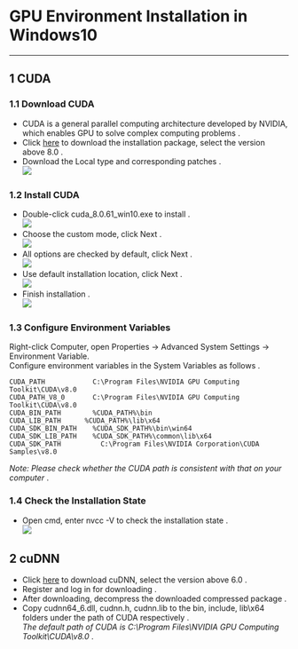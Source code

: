 # GPU Environment Installation in Windows10
------------
## 1 CUDA
### 1.1 Download CUDA
* CUDA is a general parallel computing architecture developed by NVIDIA, which enables GPU to solve complex computing problems .
* Click [here](https://developer.nvidia.com/cuda-toolkit-archive) to download the installation package, select the version above 8.0 .
* Download the Local type and corresponding patches .<br>
![](/screenshot/CUDA/0.png)

### 1.2 Install CUDA
* Double-click cuda_8.0.61_win10.exe to install .<br>
![](/screenshot/CUDA/1.png)
* Choose the custom mode, click Next .<br>
![](/screenshot/CUDA/2.png)
* All options are checked by default, click Next .<br> 
![](/screenshot/CUDA/3.png)
* Use default installation location, click Next .<br> 
![](/screenshot/CUDA/4.png)
* Finish installation .<br>
![](/screenshot/CUDA/5.png)

### 1.3 Configure Environment Variables
  Right-click  Computer, open Properties -> Advanced System Settings -> Environment Variable.<br>
  Configure environment variables in the System Variables as follows .
```
CUDA_PATH 		     C:\Program Files\NVIDIA GPU Computing Toolkit\CUDA\v8.0
CUDA_PATH_V8_0		 C:\Program Files\NVIDIA GPU Computing Toolkit\CUDA\v8.0
CUDA_BIN_PATH 		 %CUDA_PATH%\bin
CUDA_LIB_PATH 	   %CUDA_PATH%\lib\x64
CUDA_SDK_BIN_PATH	 %CUDA_SDK_PATH%\bin\win64
CUDA_SDK_LIB_PATH	 %CUDA_SDK_PATH%\common\lib\x64
CUDA_SDK_PATH		   C:\Program Files\NVIDIA Corporation\CUDA Samples\v8.0
```
*Note: Please check whether the CUDA path is consistent with that on your computer* .

### 1.4 Check the Installation State
* Open cmd, enter nvcc -V to check the installation state .<br>
![](/screenshot/CUDA/7.png)


## 2 cuDNN
* Click [here](https://developer.nvidia.com/cudnn) to download cuDNN, select the version above 6.0 .
* Register and log in for downloading .
* After downloading, decompress the downloaded compressed package .
* Copy cudnn64_6.dll, cudnn.h, cudnn.lib to the bin, include, lib\x64 folders under the path of CUDA respectively .<br> 
*The default path of CUDA is C:\Program Files\NVIDIA GPU Computing Toolkit\CUDA\v8.0* .
